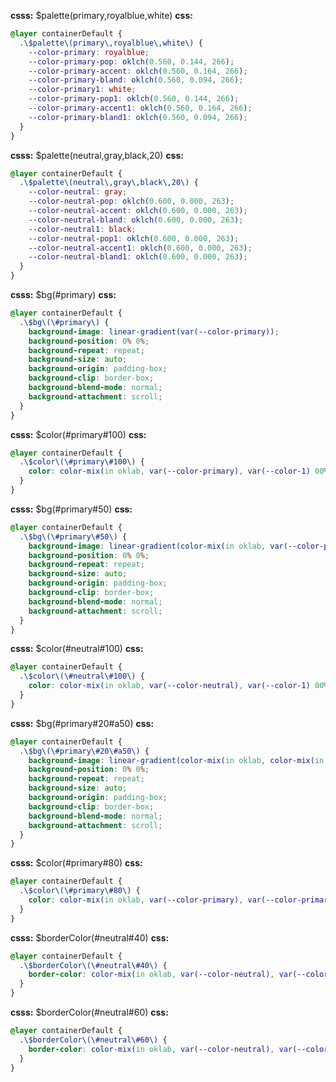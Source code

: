 **csss:** $palette(primary,royalblue,white)
**css:**
```css
@layer containerDefault {
  .\$palette\(primary\,royalblue\,white\) {
    --color-primary: royalblue;
    --color-primary-pop: oklch(0.560, 0.144, 266);
    --color-primary-accent: oklch(0.560, 0.164, 266);
    --color-primary-bland: oklch(0.560, 0.094, 266);
    --color-primary1: white;
    --color-primary-pop1: oklch(0.560, 0.144, 266);
    --color-primary-accent1: oklch(0.560, 0.164, 266);
    --color-primary-bland1: oklch(0.560, 0.094, 266);
  }
}
```

**csss:** $palette(neutral,gray,black,20)
**css:**
```css
@layer containerDefault {
  .\$palette\(neutral\,gray\,black\,20\) {
    --color-neutral: gray;
    --color-neutral-pop: oklch(0.600, 0.000, 263);
    --color-neutral-accent: oklch(0.600, 0.000, 263);
    --color-neutral-bland: oklch(0.600, 0.000, 263);
    --color-neutral1: black;
    --color-neutral-pop1: oklch(0.600, 0.000, 263);
    --color-neutral-accent1: oklch(0.600, 0.000, 263);
    --color-neutral-bland1: oklch(0.600, 0.000, 263);
  } 
}
```

**csss:** $bg(#primary)
**css:**
```css
@layer containerDefault {
  .\$bg\(\#primary\) {
    background-image: linear-gradient(var(--color-primary));
    background-position: 0% 0%;
    background-repeat: repeat;
    background-size: auto;
    background-origin: padding-box;
    background-clip: border-box;
    background-blend-mode: normal;
    background-attachment: scroll;
  }
}
```

**csss:** $color(#primary#100)
**css:**
```css
@layer containerDefault {
  .\$color\(\#primary\#100\) {
    color: color-mix(in oklab, var(--color-primary), var(--color-1) 00%);
  }
}
```

**csss:** $bg(#primary#50)
**css:**
```css
@layer containerDefault {
  .\$bg\(\#primary\#50\) {
    background-image: linear-gradient(color-mix(in oklab, var(--color-primary), var(--color-primary1) 50%));
    background-position: 0% 0%;
    background-repeat: repeat;
    background-size: auto;
    background-origin: padding-box;
    background-clip: border-box;
    background-blend-mode: normal;
    background-attachment: scroll;
  }
}
```

**csss:** $color(#neutral#100)
**css:**
```css
@layer containerDefault {
  .\$color\(\#neutral\#100\) {
    color: color-mix(in oklab, var(--color-neutral), var(--color-1) 00%);
  }
}
```

**csss:** $bg(#primary#20#a50)
**css:**
```css
@layer containerDefault {
  .\$bg\(\#primary\#20\#a50\) {
    background-image: linear-gradient(color-mix(in oklab, color-mix(in oklab, var(--color-primary), var(--color-primary1) 20%), transparent 50%));
    background-position: 0% 0%;
    background-repeat: repeat;
    background-size: auto;
    background-origin: padding-box;
    background-clip: border-box;
    background-blend-mode: normal;
    background-attachment: scroll;
  }
}
```

**csss:** $color(#primary#80)
**css:**
```css
@layer containerDefault {
  .\$color\(\#primary\#80\) {
    color: color-mix(in oklab, var(--color-primary), var(--color-primary1) 80%);
  }
}
```

**csss:** $borderColor(#neutral#40)
**css:**
```css
@layer containerDefault {
  .\$borderColor\(\#neutral\#40\) {
    border-color: color-mix(in oklab, var(--color-neutral), var(--color-neutral1) 40%);
  }
}
```

**csss:** $borderColor(#neutral#60)
**css:**
```css
@layer containerDefault {
  .\$borderColor\(\#neutral\#60\) {
    border-color: color-mix(in oklab, var(--color-neutral), var(--color-neutral1) 60%);
  }
}
```